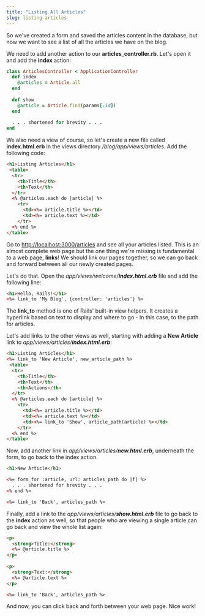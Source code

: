 ```yaml
---
title: "Listing All Articles"
slug: listing-articles
---     
```


So we've created a form and saved the articles content in the database, but now we want to see a list of all the articles we have on the blog. 

We need to add another action to our **articles_controller.rb**. Let's open it and add the **index** action:

```ruby
class ArticlesController < ApplicationController
  def index
    @articles = Article.all
  end
  
  def show
    @article = Article.find(params[:id])
  end
  
  . . . shortened for brevity . . .
end
```

We also need a view of course, so let's create a new file called **index.html.erb** in the views directory */blog/app/views/articles*. Add the following code:

```html
<h1>Listing Articles</h1>
 <table>
  <tr>
    <th>Title</th>
    <th>Text</th>
  </tr>
  <% @articles.each do |article| %>
    <tr>
      <td><%= article.title %></td>
      <td><%= article.text %></td>
    </tr>
  <% end %>
</table>
```

Go to [http://localhost:3000/articles](http://localhost:3000/articles) and see all your articles listed. This is an almost complete web page but the one thing we're missing is fundamental to a web page, **links**! We should link our pages together, so we can go back and forward between all our newly created pages.

Let's do that. Open the *app/views/welcome/**index.html.erb*** file and add the following line:

```html
<h1>Hello, Rails!</h1>
<%= link_to 'My Blog', {controller: 'articles'} %>
```

The **link_to** method is one of Rails' built-in view helpers. It creates a hyperlink based on text to display and where to go - in this case, to the path for articles.

Let's add links to the other views as well, starting with adding a **New Article** link to *app/views/articles/**index.html.erb***:

```html
<h1>Listing Articles</h1>
<%= link_to 'New Article', new_article_path %>
 <table>
  <tr>
    <th>Title</th>
    <th>Text</th>
    <th>Actions</th>
  </tr>
  <% @articles.each do |article| %>
    <tr>
      <td><%= article.title %></td>
      <td><%= article.text %></td>
      <td><%= link_to 'Show', article_path(article) %></td>
    </tr>
  <% end %>
</table>
```

Now, add another link in *app/views/articles/**new.html.erb***, underneath the form, to go back to the index action.

```html
<h1>New Article</h1>

<%= form_for :article, url: articles_path do |f| %>
  . . . shortened for brevity . . .
<% end %>

<%= link_to 'Back', articles_path %>
```

Finally, add a link to the *app/views/articles/**show.html.erb*** file to go back to the **index** action as well, so that people who are viewing a single article can go back and view the whole list again:

```html
<p>
  <strong>Title:</strong>
  <%= @article.title %>
</p>
 
<p>
  <strong>Text:</strong>
  <%= @article.text %>
</p>

<%= link_to 'Back', articles_path %>
```

And now, you can click back and forth between your web page. Nice work!

